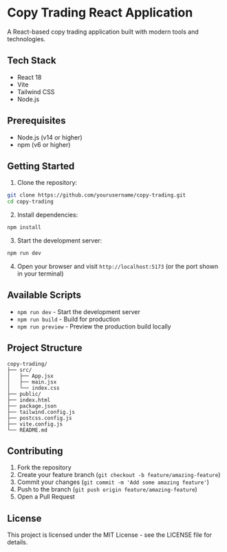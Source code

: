 # Copy Trading React Application

A React-based copy trading application built with modern tools and technologies.

## Tech Stack

- React 18
- Vite
- Tailwind CSS
- Node.js

## Prerequisites

- Node.js (v14 or higher)
- npm (v6 or higher)

## Getting Started

1. Clone the repository:
```bash
git clone https://github.com/yourusername/copy-trading.git
cd copy-trading
```

2. Install dependencies:
```bash
npm install
```

3. Start the development server:
```bash
npm run dev
```

4. Open your browser and visit `http://localhost:5173` (or the port shown in your terminal)

## Available Scripts

- `npm run dev` - Start the development server
- `npm run build` - Build for production
- `npm run preview` - Preview the production build locally

## Project Structure

```
copy-trading/
├── src/
│   ├── App.jsx
│   ├── main.jsx
│   └── index.css
├── public/
├── index.html
├── package.json
├── tailwind.config.js
├── postcss.config.js
├── vite.config.js
└── README.md
```

## Contributing

1. Fork the repository
2. Create your feature branch (`git checkout -b feature/amazing-feature`)
3. Commit your changes (`git commit -m 'Add some amazing feature'`)
4. Push to the branch (`git push origin feature/amazing-feature`)
5. Open a Pull Request

## License

This project is licensed under the MIT License - see the LICENSE file for details.
